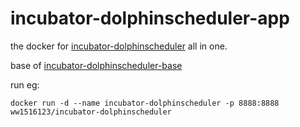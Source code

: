 # incubator-dolphinscheduler-app
the docker for [incubator-dolphinscheduler](https://github.com/apache/incubator-dolphinscheduler) all in one.

base of [incubator-dolphinscheduler-base](https://github.com/ww1516123/incubator-dolphinscheduler-base)



run eg:

```shell
docker run -d --name incubator-dolphinscheduler -p 8888:8888 ww1516123/incubator-dolphinscheduler
```

